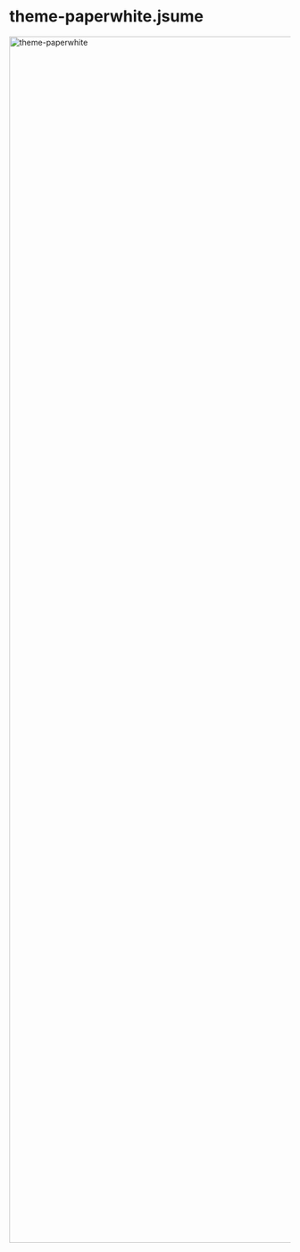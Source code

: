 # theme-paperwhite.jsume

<img width="3840" height="2160" alt="theme-paperwhite" src="https://github.com/user-attachments/assets/d748e591-d372-42fc-a3ae-de2fff03143f" />

